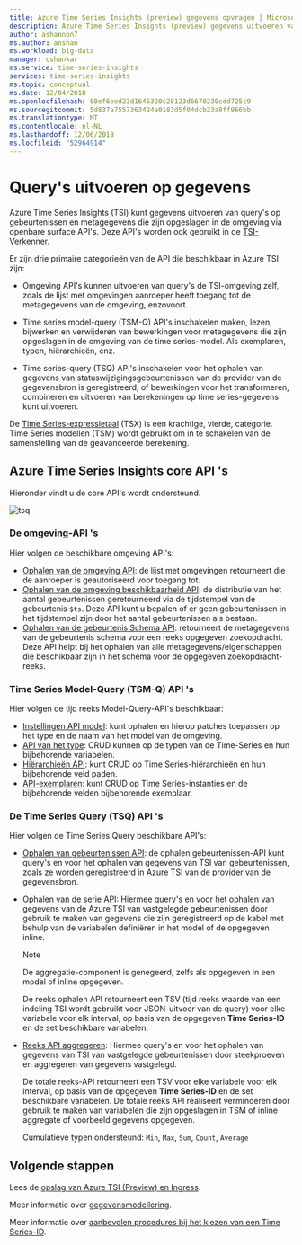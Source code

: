 ```yaml
---
title: Azure Time Series Insights (preview) gegevens opvragen | Microsoft Docs
description: Azure Time Series Insights (preview) gegevens uitvoeren van query 's
author: ashannon7
ms.author: anshan
ms.workload: big-data
manager: cshankar
ms.service: time-series-insights
services: time-series-insights
ms.topic: conceptual
ms.date: 12/04/2018
ms.openlocfilehash: 00ef6eed23d1645320c28123d6670230cdd725c9
ms.sourcegitcommit: 5d837a7557363424e0183d5f04dcb23a8ff966bb
ms.translationtype: MT
ms.contentlocale: nl-NL
ms.lasthandoff: 12/06/2018
ms.locfileid: "52964914"
---
```

# <a name="data-querying"></a>Query's uitvoeren op gegevens

Azure Time Series Insights (TSI) kunt gegevens uitvoeren van query's op gebeurtenissen en metagegevens die zijn opgeslagen in de omgeving via openbare surface API's. Deze API's worden ook gebruikt in de [TSI-Verkenner](./time-series-insights-update-explorer.md).

Er zijn drie primaire categorieën van de API die beschikbaar in Azure TSI zijn:

* Omgeving API's kunnen uitvoeren van query's de TSI-omgeving zelf, zoals de lijst met omgevingen aanroeper heeft toegang tot de metagegevens van de omgeving, enzovoort.

* Time series model-query (TSM-Q) API's inschakelen maken, lezen, bijwerken en verwijderen van bewerkingen voor metagegevens die zijn opgeslagen in de omgeving van de time series-model. Als exemplaren, typen, hiërarchieën, enz.

* Time series-query (TSQ) API's inschakelen voor het ophalen van gegevens van statuswijzigingsgebeurtenissen van de provider van de gegevensbron is geregistreerd, of bewerkingen voor het transformeren, combineren en uitvoeren van berekeningen op time series-gegevens kunt uitvoeren.

De [Time Series-expressietaal](https://docs.microsoft.com/rest/api/time-series-insights/preview-tsx) (TSX) is een krachtige, vierde, categorie. Time Series modellen (TSM) wordt gebruikt om in te schakelen van de samenstelling van de geavanceerde berekening.

## <a name="azure-time-series-insights-core-apis"></a>Azure Time Series Insights core API 's

Hieronder vindt u de core API's wordt ondersteund.

![tsq][1]

### <a name="the-environment-apis"></a>De omgeving-API 's

Hier volgen de beschikbare omgeving API's:

* [Ophalen van de omgeving API](https://docs.microsoft.com/rest/api/time-series-insights/preview-env#get-environments-api): de lijst met omgevingen retourneert die de aanroeper is geautoriseerd voor toegang tot.
* [Ophalen van de omgeving beschikbaarheid API](https://docs.microsoft.com/rest/api/time-series-insights/preview-env#get-environment-availability-api): de distributie van het aantal gebeurtenissen geretourneerd via de tijdstempel van de gebeurtenis `$ts`. Deze API kunt u bepalen of er geen gebeurtenissen in het tijdstempel zijn door het aantal gebeurtenissen als bestaan.
* [Ophalen van de gebeurtenis Schema API](https://docs.microsoft.com/rest/api/time-series-insights/preview-env#get-event-schema-api): retourneert de metagegevens van de gebeurtenis schema voor een reeks opgegeven zoekopdracht. Deze API helpt bij het ophalen van alle metagegevens/eigenschappen die beschikbaar zijn in het schema voor de opgegeven zoekopdracht-reeks.

### <a name="time-series-model-query-tsm-q-apis"></a>Time Series Model-Query (TSM-Q) API 's

Hier volgen de tijd reeks Model-Query-API's beschikbaar:

* [Instellingen API model](https://docs.microsoft.com/rest/api/time-series-insights/preview-model#model-settings-api): kunt ophalen en hierop patches toepassen op het type en de naam van het model van de omgeving.
* [API van het type](https://docs.microsoft.com/rest/api/time-series-insights/preview-model#types-api): CRUD kunnen op de typen van de Time-Series en hun bijbehorende variabelen.
* [Hiërarchieën API](https://docs.microsoft.com/rest/api/time-series-insights/preview-model#hierarchies-api): kunt CRUD op Time Series-hiërarchieën en hun bijbehorende veld paden.
* [API-exemplaren](https://docs.microsoft.com/rest/api/time-series-insights/preview-model#instances-api): kunt CRUD op Time Series-instanties en de bijbehorende velden bijbehorende exemplaar.

### <a name="the-time-series-query-tsq-apis"></a>De Time Series Query (TSQ) API 's

Hier volgen de Time Series Query beschikbare API's:

* [Ophalen van gebeurtenissen API](https://docs.microsoft.com/rest/api/time-series-insights/preview-query#get-events-api): de ophalen gebeurtenissen-API kunt query's en voor het ophalen van gegevens van TSI van gebeurtenissen, zoals ze worden geregistreerd in Azure TSI van de provider van de gegevensbron.

* [Ophalen van de serie API](https://docs.microsoft.com/rest/api/time-series-insights/preview-query#get-series-api): Hiermee query's en voor het ophalen van gegevens van de Azure TSI van vastgelegde gebeurtenissen door gebruik te maken van gegevens die zijn geregistreerd op de kabel met behulp van de variabelen definiëren in het model of de opgegeven inline.

    >[!NOTE]
    > De aggregatie-component is genegeerd, zelfs als opgegeven in een model of inline opgegeven.

  De reeks ophalen API retourneert een TSV (tijd reeks waarde van een indeling TSI wordt gebruikt voor JSON-uitvoer van de query) voor elke variabele voor elk interval, op basis van de opgegeven **Time Series-ID** en de set beschikbare variabelen.

* [Reeks API aggregeren](https://docs.microsoft.com/rest/api/time-series-insights/preview-query#aggregate-series-api): Hiermee query's en voor het ophalen van gegevens van TSI van vastgelegde gebeurtenissen door steekproeven en aggregeren van gegevens vastgelegd.

  De totale reeks-API retourneert een TSV voor elke variabele voor elk interval, op basis van de opgegeven **Time Series-ID** en de set beschikbare variabelen. De totale reeks API realiseert verminderen door gebruik te maken van variabelen die zijn opgeslagen in TSM of inline aggregate of voorbeeld gegevens opgegeven.

  Cumulatieve typen ondersteund: `Min`, `Max`, `Sum`, `Count`, `Average`

## <a name="next-steps"></a>Volgende stappen

Lees de [opslag van Azure TSI (Preview) en Ingress](./time-series-insights-update-storage-ingress.md).

Meer informatie over [gegevensmodellering](./time-series-insights-update-tsm.md).

Meer informatie over [aanbevolen procedures bij het kiezen van een Time Series-ID](./time-series-insights-update-how-to-id.md).

<!-- Images -->
[1]: media/v2-update-tsq/tsq.png
